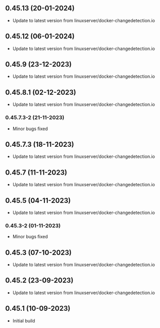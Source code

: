 
## 0.45.13 (20-01-2024)
- Update to latest version from linuxserver/docker-changedetection.io

## 0.45.12 (06-01-2024)
- Update to latest version from linuxserver/docker-changedetection.io

## 0.45.9 (23-12-2023)
- Update to latest version from linuxserver/docker-changedetection.io

## 0.45.8.1 (02-12-2023)
- Update to latest version from linuxserver/docker-changedetection.io
### 0.45.7.3-2 (21-11-2023)
- Minor bugs fixed

## 0.45.7.3 (18-11-2023)
- Update to latest version from linuxserver/docker-changedetection.io

## 0.45.7 (11-11-2023)
- Update to latest version from linuxserver/docker-changedetection.io

## 0.45.5 (04-11-2023)
- Update to latest version from linuxserver/docker-changedetection.io
### 0.45.3-2 (01-11-2023)
- Minor bugs fixed

## 0.45.3 (07-10-2023)
- Update to latest version from linuxserver/docker-changedetection.io

## 0.45.2 (23-09-2023)
- Update to latest version from linuxserver/docker-changedetection.io

## 0.45.1 (10-09-2023)
- Initial build
